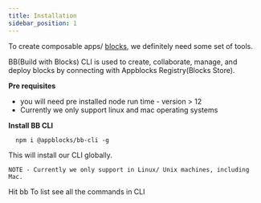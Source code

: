 ```yaml
---
title: Installation
sidebar_position: 1
---
```


To create composable apps/ [blocks](/docs/core-concepts/core#block), we definitely need some set of tools.

BB(Build with Blocks) CLI is used to create, collaborate, manage, and deploy blocks by connecting with Appblocks Registry(Blocks Store).

**Pre requisites**

* you will need pre installed node run time - version > 12
* Currently we only support linux and mac operating systems

**Install BB CLI**
```
  npm i @appblocks/bb-cli -g
```
This will install our CLI globally.

```NOTE - Currently we only support in Linux/ Unix machines, including Mac.```

Hit bb To list see all the commands in CLI

